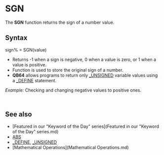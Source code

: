 # SGN

The **SGN** function returns the sign of a number value.

  

## Syntax

sign% = SGN(value)
  

* Returns -1 when a sign is negative, 0 when a value is zero, or 1 when a value is positive.
* Function is used to store the original sign of a number.
* **QB64** allows programs to return only [_UNSIGNED](_UNSIGNED.md) variable values using a [_DEFINE](_DEFINE.md) statement.

  

*Example:* Checking and changing negative values to positive ones.

``` n = -100 [IF](IF.md) SGN(n) = -1 THEN n = [ABS](ABS.md)(n) PRINT n  
```

```  100  
```

  

## See also

* [Featured in our "Keyword of the Day" series](Featured in our "Keyword of the Day" series.md)
* [ABS](ABS.md)
* [_DEFINE](_DEFINE.md), [_UNSIGNED](_UNSIGNED.md)
* [Mathematical Operations](Mathematical Operations.md)

  
